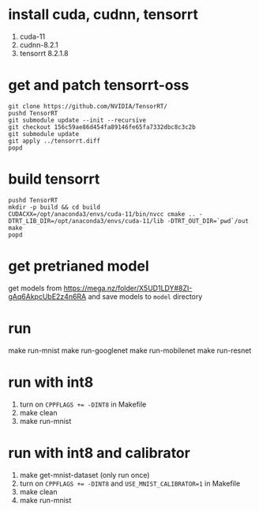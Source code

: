 # install cuda, cudnn, tensorrt

1. cuda-11
2. cudnn-8.2.1
3. tensorrt 8.2.1.8

# get and patch tensorrt-oss
```
git clone https://github.com/NVIDIA/TensorRT/
pushd TensorRT
git submodule update --init --recursive
git checkout 156c59ae86d454fa89146fe65fa7332dbc8c3c2b
git submodule update
git apply ../tensorrt.diff
popd
```

# build tensorrt
```
pushd TensorRT
mkdir -p build && cd build
CUDACXX=/opt/anaconda3/envs/cuda-11/bin/nvcc cmake .. -DTRT_LIB_DIR=/opt/anaconda3/envs/cuda-11/lib -DTRT_OUT_DIR=`pwd`/out
make
popd
```

# get pretrianed model

get models from https://mega.nz/folder/X5UD1LDY#8ZI-gAq6AkpcUbE2z4n6RA and save
models to `model` directory

# run

make run-mnist
make run-googlenet
make run-mobilenet
make run-resnet

# run with int8

1.  turn on `CPPFLAGS += -DINT8` in Makefile
2.  make clean
3.  make run-mnist

# run with int8 and calibrator
1.  make get-mnist-dataset (only run once)
2.  turn on `CPPFLAGS += -DINT8` and `USE_MNIST_CALIBRATOR=1` in Makefile
3.  make clean
4.  make run-mnist

